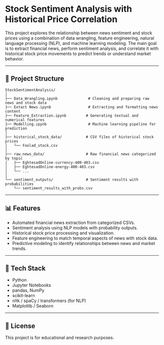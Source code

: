 # Stock Sentiment Analysis with Historical Price Correlation

This project explores the relationship between news sentiment and stock prices using a combination of data wrangling, feature engineering, natural language processing (NLP), and machine learning modeling. The main goal is to extract financial news, perform sentiment analysis, and correlate it with historical stock price movements to predict trends or understand market behavior.

---

## 📂 Project Structure

```
StockSentimentAnalysis/
│
├── Data_Wrangling.ipynb              # Cleaning and preparing raw news and stock data
├── Extact News.ipynb                 # Extracting and formatting news content
├── Feature_Extraction.ipynb         # Generating textual and numerical features
├── Modelling.ipynb                   # Machine learning pipeline for prediction
│
├── historical_stock_data/           # CSV files of historical stock prices
│   └── Foolad_stock.csv
│
├── raw_news_data/                   # Raw financial news categorized by topic
│   ├── EghtesadOnline-currency-400-403.csv
│   ├── EghtesadOnline-energy-400-403.csv
│   └── ...
│
└── sentiment_outputs/               # Sentiment results with probabilities
    └── sentiment_results_with_probs.csv
```

---

## 📊 Features

- Automated financial news extraction from categorized CSVs.
- Sentiment analysis using NLP models with probability outputs.
- Historical stock price processing and visualization.
- Feature engineering to match temporal aspects of news with stock data.
- Predictive modeling to identify relationships between news and market trends.

---

## 🧰 Tech Stack

- Python
- Jupyter Notebooks
- pandas, NumPy
- scikit-learn
- nltk / spaCy / transformers (for NLP)
- Matplotlib / Seaborn

---

## 📜 License

This project is for educational and research purposes.

